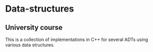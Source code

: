 # Data-structures

## University course 

This is a collection of implementations in C++ for several ADTs using various data structures. 
